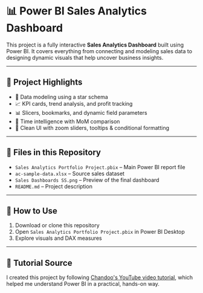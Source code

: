 # 📊 Power BI Sales Analytics Dashboard

This project is a fully interactive **Sales Analytics Dashboard** built using Power BI. It covers everything from connecting and modeling sales data to designing dynamic visuals that help uncover business insights.

---

## 🔧 Project Highlights

- 📌 Data modeling using a star schema  
- 📈 KPI cards, trend analysis, and profit tracking  
- 📊 Slicers, bookmarks, and dynamic field parameters  
- 🧠 Time intelligence with MoM comparison  
- 🎯 Clean UI with zoom sliders, tooltips & conditional formatting  

---

## 📁 Files in this Repository

- `Sales Analytics Portfolio Project.pbix` – Main Power BI report file  
- `ac-sample-data.xlsx` – Source sales dataset  
- `Sales Dashboards SS.png` – Preview of the final dashboard  
- `README.md` – Project description  

---

## 🚀 How to Use

1. Download or clone this repository  
2. Open `Sales Analytics Portfolio Project.pbix` in Power BI Desktop  
3. Explore visuals and DAX measures  

---

## 🎥 Tutorial Source

I created this project by following [Chandoo's YouTube video tutorial](https://youtu.be/ooJO7NW4uJU), which helped me understand Power BI in a practical, hands-on way.

